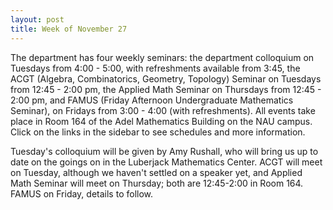 ```yaml
---
layout: post
title: Week of November 27
---
```


The department has four weekly seminars: the department colloquium on Tuesdays from 4:00 - 5:00, with refreshments available from 3:45, the ACGT (Algebra, Combinatorics, Geometry, Topology) Seminar on Tuesdays from 12:45 - 2:00 pm, the Applied Math Seminar on Thursdays from 12:45 - 2:00 pm, and FAMUS (Friday Afternoon Undergraduate Mathematics Seminar), on Fridays from 3:00 - 4:00 (with refreshments). All events take place in Room 164 of the Adel Mathematics Building on the NAU campus. Click on the links in the sidebar to see schedules and more information.

Tuesday's colloquium will be given by Amy Rushall, who will bring us up to date on the goings on in the Luberjack Mathematics Center. ACGT will meet on Tuesday, although we haven't settled on a speaker yet, and Applied Math Seminar will meet on Thursday; both are 12:45-2:00 in Room 164. FAMUS on Friday, details to follow.
